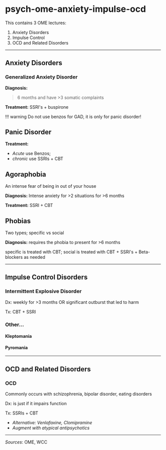 # psych-ome-anxiety-impulse-ocd 

This contains 3 OME lectures:

1. Anxiety Disorders
2. Impulse Control
3. OCD and Related Disorders
---
## Anxiety Disorders

### Generalized Anxiety Disorder

__Diagnosis:__
>6 months and have >3 somatic complaints

__Treatment:__
SSRI's + buspirone

!!! warning 
	Do not use benzos for GAD, it is only for panic disorder!

## Panic Disorder

__Treatment:__

- _Acute_ use Benzos;
- _chronic_ use SSRIs + CBT

## Agoraphobia

An intense fear of being in out of your house

__Diagnosis:__
Intense anxiety for >2 situations for >6 months

__Treatment:__
SSRI + CBT


## Phobias

Two types; specific vs social

__Diagnosis:__ requires the phobia to present for >6 months

specific is treated with CBT; social is treated with CBT + SSRI's + Beta-blockers as needed

---

## Impulse Control Disorders

### Intermittent Explosive Disorder

Dx: weekly for >3 months OR significant outburst that led to harm

Tx: CBT + SSRI

### Other...

#### Kleptomania

#### Pyromania

---

## OCD and Related Disorders

### OCD

Commonly occurs with schizophrenia, bipolar disorder, eating disorders

Dx: is just if it impairs function

Tx: SSRIs + CBT

- _Alternative: Venlafaxine, Clomipramine_
- _Augment with atypical antipsychotics_































---
_Sources_: OME, WCC
